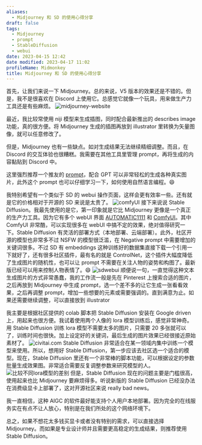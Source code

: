 ```yaml
---
aliases:
  - Midjourney 和 SD 的使用心得分享
draft: false
tags:
  - Midjourney
  - prompt
  - StableDiffusion
  - webui
date: 2023-04-15 12:42
date modified: 2023-04-17 11:02
profileName: Midmonkey
title: Midjourney 和 SD 的使用心得分享
---
```

首先，让我们来说一下 Midjourney。总的来说，V5 版本的效果还是不错的。但是，我不是很喜欢在 Discord 上使用它。总感觉它就像一个玩具，用来做生产力工具还是有些麻烦。
![midjourney-website](https://txx-1257178398.cos.ap-shanghai.myqcloud.com/uPic/W8VOcb.jpg)

最近，我比较常使用 niji 模型来生成插图，同时配合最新推出的 describes image 功能，真的很方便。将 Midjourney 生成的插图再放到 illustrator 里转换为矢量图像，就可以任意修改了。

但是，Midjourney 也有一些缺点。如对生成结果无法继续精细调整。而且，在 Discord 的交互体验也很糟糕。我需要在其他工具里管理 prompt，再将生成的内容黏贴到 Discord 中。

这里强烈推荐一个推友的 [prompt](https://github.com/jesselau76/GPT-Prompts/tree/main/midjourney-prompt-generator)，配合 GPT 可以非常轻松的生成各种真实图片，此外这个 prompt 也可以仔细学习一下，如何使用自然语言编程。😄

我特别希望有一个类似于 SD 的 webui 操作页面，这样会更有效率一些。还有就是它的价格相对于开源的 SD 来说是太贵了。
![comfyUI](https://txx-1257178398.cos.ap-shanghai.myqcloud.com/uPic/cgjhtN.jpg)
接下来说说 Stable Diffusion。我最先使用的是它，第一印象就是它比 Midjourney 更像是一个真正的生产力工具。因为它有多个 webUI 界面 [AUTOMATIC1111](https://github.com/AUTOMATIC1111/stable-diffusion-webui) 和 [ComfyUI](https://github.com/comfyanonymous/ComfyUI)。其中 ComfyUI 非常酷，可以实现很多在 webUI 中搞不定的效果，绝对值得研究一下。Stable Diffusion 有灵活的部署方式（本地部署、云端部署）。此外，社区开源的模型也非常多不过 NSFW 的模型很泛滥，在 Negative prompt 中需要增加的关键词很多。不过 SD 有 embeddings 这种训练好的数据集直接下载一个引用一下就好了，还有很多社区插件，最有名的就是 ControlNet，这个插件大幅度降低了生成图片的随机性，也可以让 prompt 不需要在关注人物的姿势和构图了。最新版已经可以用来控制人物表情了。😄
![sdwebui](https://txx-1257178398.cos.ap-shanghai.myqcloud.com/uPic/i9OnHY.jpg)
顺便说一句，一直觉得这种文本生成图片的方式非常愚蠢，我的工作流一般是先在 Pinterest 上搜索合适的图片，之后再放到 Midjourney 中生成 prompt，选一个差不多的让它生成一张看看效果，之后再调整 prompt，增加一些想要的元素或需要强调的。直到满意为止。如果还需要继续调整，可以直接放到 illustrator

我主要是根据社区提供的 colab 脚本把 Stable Diffusion 安装在 Google driven 上，用起来也很方便。我试着使用两个人像的 lora 模型训练后，感觉非常神奇。用 Stable Diffusion 训练 lora 模型不需要太多的图片，只需要 20 多张就可以了，训练时间也很快。加上设定好的关键词，最后生成的图片效果已经很接近原始素材了。
![civitai.com](https://txx-1257178398.cos.ap-shanghai.myqcloud.com/uPic/e4uGtZ.jpg)
Stable Diffusion 非常适合在某一领域内集中训练一个模型来使用。所以，想用好 Stable Diffusion，第一步应该去社区选一个适合的模型。现在，Stable Diffusion 里还有一个非常棒的脚本功能，可以根据设定的参数批量生成效果图。非常适合需要反复调整参数来研究模型的人。
![比较不同lora模型的差别](https://txx-1257178398.cos.ap-shanghai.myqcloud.com/uPic/jxLkP8.jpg)
但是，Stable Diffusion 现在的问题主要是门槛很高，使用起来也比 Midjourney 要麻烦得多。听说新版的 Stable Diffusion 已经没办法在消费级显卡上部署了，这对开源社区来说 really bad news。

我一直相信，这种 AIGC 的软件最好能支持个人用户本地部署。因为完全的在线服务实在有点不让人放心，特别是在我们所处的这个网络环境下。

总之，如果不想花太多钱买显卡或者没有特别的需求，可以直接选择 Midjourney。而如果是专业设计师并且需要更高稳定的生成结果，则推荐使用 Stable Diffusion。
